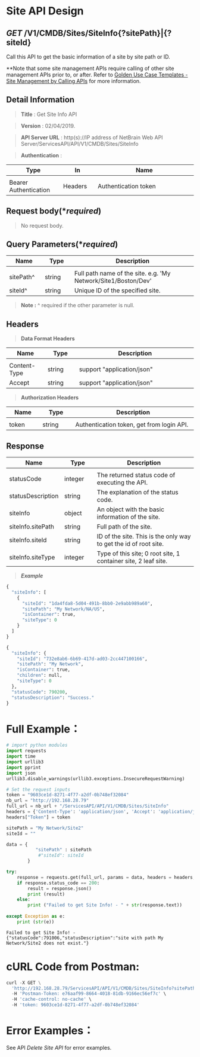 
# Site API Design

## ***GET*** /V1/CMDB/Sites/SiteInfo{?sitePath}|{?siteId}
Call this API to get the basic information of a site by site path or ID.

**Note that some site management APIs require calling of other site management APIs prior to, or after.
Refer to [Golden Use Case Templates - Site Management by Calling APIs](https://github.com/NetBrainAPI/NetBrain-REST-API-R12/blob/main/Golden%20Use%20Case%20Templates/Sites%20Management%20by%20Calling%20APIs.md) for more information.

## Detail Information

> **Title** : Get Site Info API<br>

> **Version** : 02/04/2019.

> **API Server URL** : http(s)://IP address of NetBrain Web API Server/ServicesAPI/API/V1/CMDB/Sites/SiteInfo

> **Authentication** : 

|**Type**|**In**|**Name**|
|------|------|------|
|<img width=100/>|<img width=100/>|<img width=500/>|
|Bearer Authentication| Headers | Authentication token | 

## Request body(****required***)

>No request body.

## Query Parameters(****required***)

|**Name**|**Type**|**Description**|
|------|------|------|
|<img width=100/>|<img width=100/>|<img width=500/>|
|sitePath^ | string  | Full path name of the site. e.g. 'My Network/Site1/Boston/Dev' |
|siteId^ | string  |  Unique ID of the specified site. |
>**Note :** ^ required if the other parameter is null.

## Headers

> **Data Format Headers**

|**Name**|**Type**|**Description**|
|------|------|------|
|<img width=100/>|<img width=100/>|<img width=500/>|
| Content-Type | string  | support "application/json" |
| Accept | string  | support "application/json" |

> **Authorization Headers**

|**Name**|**Type**|**Description**|
|------|------|------|
|<img width=100/>|<img width=100/>|<img width=500/>|
| token | string  | Authentication token, get from login API. |

## Response

|**Name**|**Type**|**Description**|
|------|------|------|
|<img width=100/>|<img width=100/>|<img width=500/>|
|statusCode| integer | The returned status code of executing the API.  |
|statusDescription| string | The explanation of the status code.  |
|siteInfo | object | An object with the basic information of the site.  |
|siteInfo.sitePath | string | Full path of the site.  |
|siteInfo.siteId| string | ID of the site. This is the only way to get the id of root site. |
|siteInfo.siteType| integer | Type of this site; 0 root site, 1 container site, 2 leaf site.  |

> ***Example***


```python
{
  "siteInfo": [
    {
      "siteId": "1da4fda8-5d04-491b-8bb0-2e9abb989a60",
      "sitePath": "My Network/NA/US",
      "isContainer": true,
      "siteType": 0
    }
  ]
}
```
```python
{
  "siteInfo": {
    "siteId": "732e8ab6-6b69-417d-ad03-2cc447100166",
    "sitePath": "My Network",
    "isContainer": true,
    "children": null,
    "siteType": 0
  },
  "statusCode": 790200,
  "statusDescription": "Success."
}
```

# Full Example：


```python
# import python modules 
import requests
import time
import urllib3
import pprint
import json
urllib3.disable_warnings(urllib3.exceptions.InsecureRequestWarning)

# Set the request inputs
token = "9603ce1d-8271-4f77-a2df-0b748ef32084"
nb_url = "http://192.168.28.79"
full_url = nb_url + "/ServicesAPI/API/V1/CMDB/Sites/SiteInfo"
headers = {'Content-Type': 'application/json', 'Accept': 'application/json'}
headers["Token"] = token

sitePath = "My Network/Site2"
siteId = ""

data = {
           "sitePath" : sitePath
            #"siteId": siteId
        } 

try:
    response = requests.get(full_url, params = data, headers = headers, verify = False)
    if response.status_code == 200:
        result = response.json()
        print (result)
    else:
        print ("Failed to get Site Info! - " + str(response.text))
    
except Exception as e:
    print (str(e)) 
```

    Failed to get Site Info! - {"statusCode":791006,"statusDescription":"site with path My Network/Site2 does not exist."}
    

# cURL Code from Postman: 


```python
curl -X GET \
  'http://192.168.28.79/ServicesAPI/API/V1/CMDB/Sites/SiteInfo?sitePath=My%20Network/Site2' \
  -H 'Postman-Token: e76aaf99-8664-4018-81db-9166ec56ef7c' \
  -H 'cache-control: no-cache' \
  -H 'token: 9603ce1d-8271-4f77-a2df-0b748ef32084'
```

# Error Examples：
See API _Delete Site API_ for error examples.
